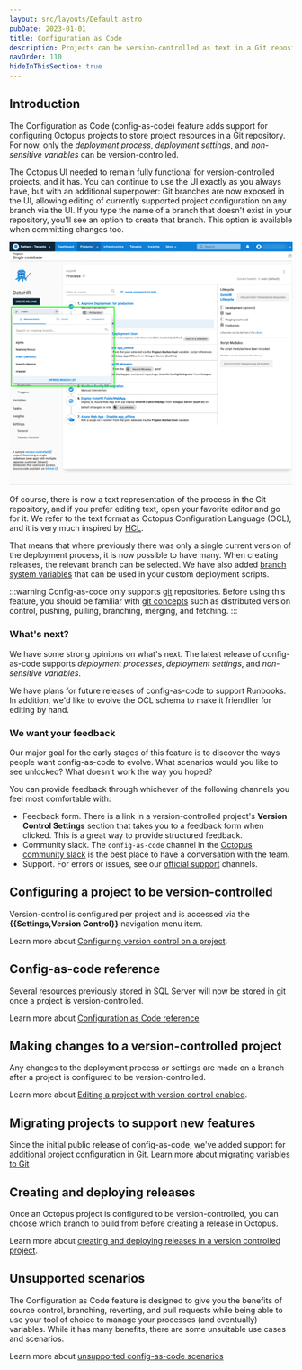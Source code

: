```yaml
---
layout: src/layouts/Default.astro
pubDate: 2023-01-01
title: Configuration as Code
description: Projects can be version-controlled as text in a Git repository 
navOrder: 110 
hideInThisSection: true
---
```


## Introduction 

The Configuration as Code (config-as-code) feature adds support for configuring Octopus projects to store project resources in a Git repository. For now, only the _deployment process_, _deployment settings_, and _non-sensitive variables_ can be version-controlled.

The Octopus UI needed to remain fully functional for version-controlled projects, and it has. You can continue to use the UI exactly as you always have, but with an additional superpower: Git branches are now exposed in the UI, allowing editing of currently supported project configuration on any branch via the UI. If you type the name of a branch that doesn't exist in your repository, you'll see an option to create that branch. This option is available when committing changes too.

![Branch-switcher UI](branch-switcher-ui.png "width=500")

Of course, there is now a text representation of the process in the Git repository, and if you prefer editing text, open your favorite editor and go for it. We refer to the text format as Octopus Configuration Language (OCL), and it is very much inspired by [HCL](https://github.com/hashicorp/hcl).

That means that where previously there was only a single current version of the deployment process, it is now possible to have many. When creating releases, the relevant branch can be selected. We have also added [branch system variables](/docs/projects/variables/system-variables/#release-branch-information) that can be used in your custom deployment scripts.

:::warning
Config-as-code only supports [git](https://git-scm.com/) repositories.  Before using this feature, you should be familiar with [git concepts](https://git-scm.com/doc) such as distributed version control, pushing, pulling, branching, merging, and fetching.
:::

### What's next?

We have some strong opinions on what's next. The latest release of config-as-code supports _deployment processes_, _deployment settings_, and _non-sensitive variables_.  

We have plans for future releases of config-as-code to support Runbooks. In addition, we'd like to evolve the OCL schema to make it friendlier for editing by hand.

### We want your feedback

Our major goal for the early stages of this feature is to discover the ways people want config-as-code to evolve. What scenarios would you like to see unlocked? What doesn't work the way you hoped? 

You can provide feedback through whichever of the following channels you feel most comfortable with: 

- Feedback form. There is a link in a version-controlled project's **Version Control Settings** section that takes you to a feedback form when clicked. This is a great way to provide structured feedback. 
- Community slack. The `config-as-code` channel in the [Octopus community slack](https://octopus.com/slack) is the best place to have a conversation with the team.
- Support. For errors or issues, see our [official support](https://octopus.com/support) channels. 

## Configuring a project to be version-controlled 

Version-control is configured per project and is accessed via the **{{Settings,Version Control}}** navigation menu item. 

Learn more about [Configuring version control on a project](/docs/projects/version-control/converting/).

## Config-as-code reference

Several resources previously stored in SQL Server will now be stored in git once a project is version-controlled.

Learn more about [Configuration as Code reference](/docs/projects/version-control/config-as-code-reference/)

## Making changes to a version-controlled project

Any changes to the deployment process or settings are made on a branch after a project is configured to be version-controlled.

Learn more about [Editing a project with version control enabled](/docs/projects/version-control/editing-a-project-with-version-control-enabled/).

## Migrating projects to support new features

Since the initial public release of config-as-code, we've added support for additional project configuration in Git. Learn more about [migrating variables to Git](/docs/projects/version-control/converting/migrating-variables/)

## Creating and deploying releases

Once an Octopus project is configured to be version-controlled, you can choose which branch to build from before creating a release in Octopus.

Learn more about [creating and deploying releases in a version controlled project](/docs/projects/version-control/creating-and-deploying-releases-version-controlled-project/).

## Unsupported scenarios

The Configuration as Code feature is designed to give you the benefits of source control, branching, reverting, and pull requests while being able to use your tool of choice to manage your processes (and eventually) variables. While it has many benefits, there are some unsuitable use cases and scenarios.

Learn more about [unsupported config-as-code scenarios](/docs/projects/version-control/unsupported-config-as-code-scenarios/)